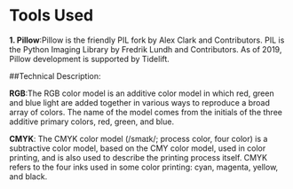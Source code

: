 # Tools Used

**1. Pillow**:Pillow is the friendly PIL fork by Alex Clark and Contributors. PIL is the Python Imaging Library by Fredrik Lundh and Contributors. As of 2019, Pillow development is supported by Tidelift.

##Technical Description:

**RGB**:The RGB color model is an additive color model in which red, green and blue light are added together in various ways to reproduce a broad array of colors. The name of the model comes from the initials of the three additive primary colors, red, green, and blue.

**CMYK**:
The CMYK color model (/smaɪk/; process color, four color) is a subtractive color model, based on the CMY color model, used in color printing, and is also used to describe the printing process itself. CMYK refers to the four inks used in some color printing: cyan, magenta, yellow, and black.

